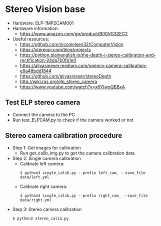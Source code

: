 # Stereo Vision base

- Hardware: ELP-1MP2CAM001
- Hardware information:
  - https://www.amazon.com/gp/product/B00VG32EC2
- Useful resources:
  - https://github.com/niconielsen32/ComputerVision 
  - https://stereopi.com/blog/projects
  - https://python.plainenglish.io/the-depth-i-stereo-calibration-and-rectification-24da7b0fb1e0
  - https://aliyasineser.medium.com/opencv-camera-calibration-e9a48bdd1844
  - https://github.com/aliyasineser/stereoDepth
  - http://wiki.ros.org/elp_stereo_camera 
  - https://www.youtube.com/watch?v=x6YIwoQBBxA 

## Test ELP stereo camera
- Connect the camera to the PC
- Run test_ELPCAM.py to check if the camera worked or not

## Stereo camera calibration procedure
- Step 1: Get images for calibration
  - Run get_calib_img.py to get the camera calibration data
- Step 2: Single camera calibration
  - Calibrate left camera:
    ```
    $ python3 single_calib.py --prefix left_cam_ --save_file data/left.yml
    ```
  - Calibrate right camera:
    ```
    $ python3 single_calib.py --prefix right_cam_ --save_file data/right.yml
    ```
- Step 3: Stereo camera calibration
  ```
  $ python3 stereo_calib.py
  ```

